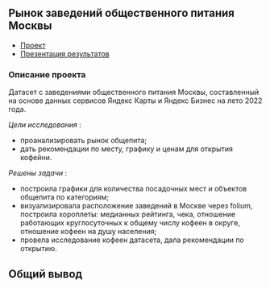 ## Рынок заведений общественного питания Москвы
- [Проект](https://github.com/katerinabazh/profile/blob/main/2.%20Рынок%20заведений%20общественного%20питания%20Москвы/Рынок%20заведений%20общественного%20питания%20Москвы.ipynb)
- [Презентация результатов](https://github.com/katerinabazh/profile/blob/main/2.%20Рынок%20заведений%20общественного%20питания%20Москвы/Презентация.pdf)

### Описание проекта
Датасет с заведениями общественного питания Москвы, составленный на основе данных сервисов Яндекс Карты и Яндекс Бизнес на лето 2022 года.

_Цели исследования_ :
- проанализировать рынок общепита;
- дать рекомендации по месту, графику и ценам для открытия кофейни.

_Решены задачи_ :
- построила графики для количества посадочных мест и объектов общепита по категориям;
- визуализировала расположение заведений в Москве через folium, построила хороплеты: медианных рейтинга, чека, отношение работающих круглосуточных к общему числу кофеен в округе, отношение кофеен на душу населения;
- провела исследование кофеен датасета, дала рекомендации по открытию.

## Общий вывод
